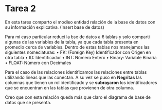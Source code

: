 # Tarea 2
En esta tarea comparto el modleo entidad relación de la base de datos con su información explicativa.
(Insert base de datos)

Para mi caso particular reduci la bse de datos a 6 tablas y solo comparti algunas de las variables de la tabla, ya que cada tabla presenta en promedio cerca de  variables. Dentro de estas tablas nos manejamos las siguientes nomeclaturas: 
• FK: (Foreign Key) Identificador con Origen en otra tabla
• ID: Identificador
• INT: Número Entero
• Binary: Variable Binaria
• FLOAT: Número con Decimales

Para el caso de las relaciones identificamos las relaciones entre tablas utilizando lineas que las conectan. A su vez se puso en **Negritas** las columnas que tienen un rol identificado y se __subrayaron__ los identificadores que se encuentran en las tablas que provienen de otra columna.

Creo que con esta relación queda más que claro el diagrama de base de datos que se presenta.